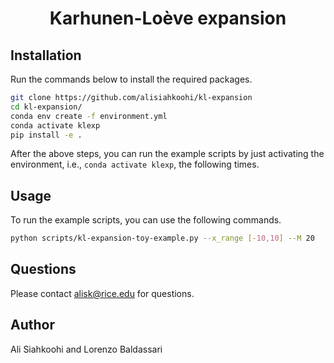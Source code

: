 <h1 align="center">Karhunen-Loève expansion</h1>

## Installation

Run the commands below to install the required packages.

```bash
git clone https://github.com/alisiahkoohi/kl-expansion
cd kl-expansion/
conda env create -f environment.yml
conda activate klexp
pip install -e .
```

After the above steps, you can run the example scripts by just
activating the environment, i.e., `conda activate klexp`, the
following times.

## Usage

To run the example scripts, you can use the following commands.

```bash
python scripts/kl-expansion-toy-example.py --x_range [-10,10] --M 20
```
## Questions

Please contact alisk@rice.edu for questions.

## Author

Ali Siahkoohi and Lorenzo Baldassari